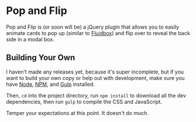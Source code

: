 # Pop and Flip

Pop and Flip is (or soon will be) a jQuery plugin that allows you to easily animate cards to pop up (similar to [Fluidbox](https://github.com/terrymun/Fluidbox)) and flip over to reveal the back side in a modal box.

## Building Your Own

I haven't made any releases yet, because it's super incomplete, but if you want to build your own copy or help out with development, make sure you have [Node](http://nodejs.org/), [NPM](https://www.npmjs.org/), and [Gulp](http://gulpjs.com/) installed.

Then, `cd` into the project directory, run `npm install` to download all the dev dependencies, then run `gulp` to compile the CSS and JavaScript.

Temper your expectations at this point. It doesn't do much.
